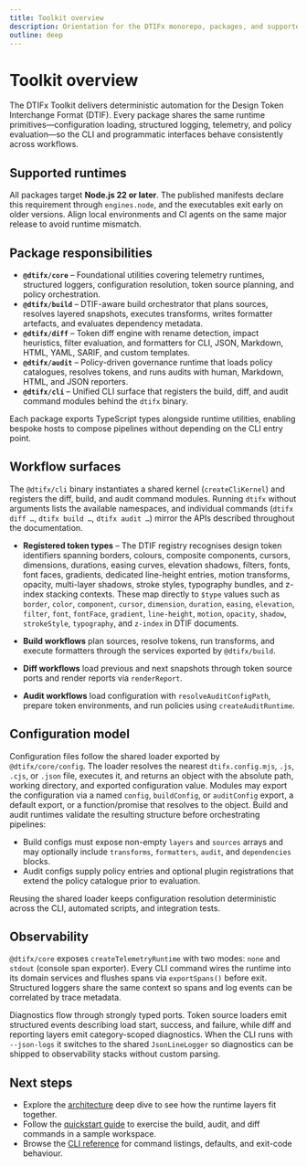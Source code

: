 ```yaml
---
title: Toolkit overview
description: Orientation for the DTIFx monorepo, packages, and supported workflows.
outline: deep
---
```


# Toolkit overview

The DTIFx Toolkit delivers deterministic automation for the Design Token Interchange Format (DTIF).
Every package shares the same runtime primitives—configuration loading, structured logging,
telemetry, and policy evaluation—so the CLI and programmatic interfaces behave consistently across
workflows.

## Supported runtimes

All packages target **Node.js 22 or later**. The published manifests declare this requirement
through `engines.node`, and the executables exit early on older versions. Align local environments
and CI agents on the same major release to avoid runtime mismatch.

## Package responsibilities

- **`@dtifx/core`** – Foundational utilities covering telemetry runtimes, structured loggers,
  configuration resolution, token source planning, and policy orchestration.
- **`@dtifx/build`** – DTIF-aware build orchestrator that plans sources, resolves layered snapshots,
  executes transforms, writes formatter artefacts, and evaluates dependency metadata.
- **`@dtifx/diff`** – Token diff engine with rename detection, impact heuristics, filter evaluation,
  and formatters for CLI, JSON, Markdown, HTML, YAML, SARIF, and custom templates.
- **`@dtifx/audit`** – Policy-driven governance runtime that loads policy catalogues, resolves
  tokens, and runs audits with human, Markdown, HTML, and JSON reporters.
- **`@dtifx/cli`** – Unified CLI surface that registers the build, diff, and audit command modules
  behind the `dtifx` binary.

Each package exports TypeScript types alongside runtime utilities, enabling bespoke hosts to compose
pipelines without depending on the CLI entry point.

## Workflow surfaces

The `@dtifx/cli` binary instantiates a shared kernel (`createCliKernel`) and registers the diff,
build, and audit command modules. Running `dtifx` without arguments lists the available namespaces,
and individual commands (`dtifx diff …`, `dtifx build …`, `dtifx audit …`) mirror the APIs described
throughout the documentation.

- **Registered token types** – The DTIF registry recognises design token identifiers spanning
  borders, colours, composite components, cursors, dimensions, durations, easing curves, elevation
  shadows, filters, fonts, font faces, gradients, dedicated line-height entries, motion transforms,
  opacity, multi-layer shadows, stroke styles, typography bundles, and z-index stacking contexts.
  These map directly to `$type` values such as `border`, `color`, `component`, `cursor`,
  `dimension`, `duration`, `easing`, `elevation`, `filter`, `font`, `fontFace`, `gradient`,
  `line-height`, `motion`, `opacity`, `shadow`, `strokeStyle`, `typography`, and `z-index` in DTIF
  documents.

- **Build workflows** plan sources, resolve tokens, run transforms, and execute formatters through
  the services exported by `@dtifx/build`.
- **Diff workflows** load previous and next snapshots through token source ports and render reports
  via `renderReport`.
- **Audit workflows** load configuration with `resolveAuditConfigPath`, prepare token environments,
  and run policies using `createAuditRuntime`.

## Configuration model

Configuration files follow the shared loader exported by `@dtifx/core/config`. The loader resolves
the nearest `dtifx.config.mjs`, `.js`, `.cjs`, or `.json` file, executes it, and returns an object
with the absolute path, working directory, and exported configuration value. Modules may export the
configuration via a named `config`, `buildConfig`, or `auditConfig` export, a default export, or a
function/promise that resolves to the object. Build and audit runtimes validate the resulting
structure before orchestrating pipelines:

- Build configs must expose non-empty `layers` and `sources` arrays and may optionally include
  `transforms`, `formatters`, `audit`, and `dependencies` blocks.
- Audit configs supply policy entries and optional plugin registrations that extend the policy
  catalogue prior to evaluation.

Reusing the shared loader keeps configuration resolution deterministic across the CLI, automated
scripts, and integration tests.

## Observability

`@dtifx/core` exposes `createTelemetryRuntime` with two modes: `none` and `stdout` (console span
exporter). Every CLI command wires the runtime into its domain services and flushes spans via
`exportSpans()` before exit. Structured loggers share the same context so spans and log events can
be correlated by trace metadata.

Diagnostics flow through strongly typed ports. Token source loaders emit structured events
describing load start, success, and failure, while diff and reporting layers emit category-scoped
diagnostics. When the CLI runs with `--json-logs` it switches to the shared `JsonLineLogger` so
diagnostics can be shipped to observability stacks without custom parsing.

## Next steps

- Explore the [architecture](./architecture.md) deep dive to see how the runtime layers fit
  together.
- Follow the [quickstart guide](/guides/getting-started) to exercise the build, audit, and diff
  commands in a sample workspace.
- Browse the [CLI reference](/reference/cli) for command listings, defaults, and exit-code
  behaviour.
